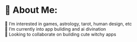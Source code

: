 # 💫 About Me:
👀 I’m interested in games, astrology, tarot, human design, etc<br>🌱 I’m currently into app buliding and ai divination<br>💞️ Looking to collaborate on building cute witchy apps
